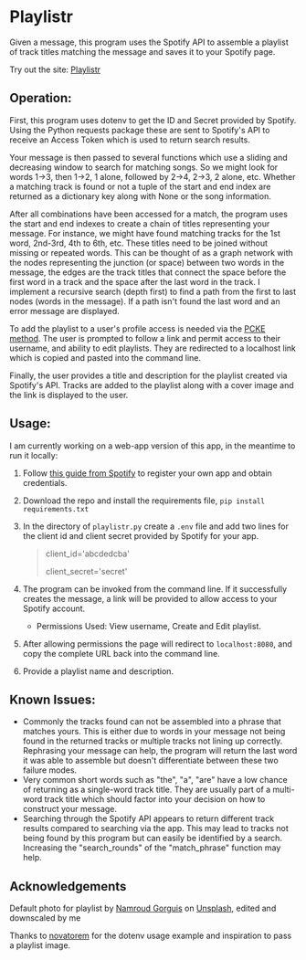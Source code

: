 # Playlistr

Given a message, this program uses the Spotify API to assemble a playlist of track titles matching the message and saves it to your Spotify page. 

Try out the site: [Playlistr](https://playlistr-1e867cea68d7.herokuapp.com/)

## Operation:

First, this program uses dotenv to get the ID and Secret provided by Spotify. Using the Python requests package these are sent to Spotify's API to receive an Access Token which is used to return search results. 

Your message is then passed to several functions which use a sliding and decreasing window to search for matching songs. So we might look for words 1->3, then 1->2, 1 alone, followed by 2->4, 2->3, 2 alone, etc. Whether a matching track is found or not a tuple of the start and end index are returned as a dictionary key along with None or the song information. 

After all combinations have been accessed for a match, the program uses the start and end indexes to create a chain of titles representing your message. For instance, we might have found matching tracks for the 1st word, 2nd-3rd, 4th to 6th, etc. These titles need to be joined without missing or repeated words. This can be thought of as a graph network with the nodes representing the junction (or space) between two words in the message, the edges are the track titles that connect the space before the first word in a track and the space after the last word in the track. I implement a recursive search (depth first) to find a path from the first to last nodes (words in the message). If a path isn't found the last word and an error message are displayed.

To add the playlist to a user's profile access is needed via the [PCKE method](https://developer.spotify.com/documentation/web-api/tutorials/code-pkce-flow). The user is prompted to follow a link and permit access to their username, and ability to edit playlists. They are redirected to a localhost link which is copied and pasted into the command line. 

Finally, the user provides a title and description for the playlist created via Spotify's API. Tracks are added to the playlist along with a cover image and the link is displayed to the user. 


## Usage:

I am currently working on a web-app version of this app, in the meantime to run it locally:

1. Follow [this guide from Spotify](https://developer.spotify.com/documentation/web-api/tutorials/getting-started) to register your own app and obtain credentials. 
2. Download the repo and install the requirements file, `pip install requirements.txt` 
3. In the directory of `playlistr.py` create a `.env` file and add two lines for the client id and client secret provided by Spotify for your app. 
    > client_id='abcdedcba'
    >
    > client_secret='secret'

4. The program can be invoked from the command line. If it successfully creates the message, a link will be provided to allow access to your Spotify account. 
    - Permissions Used: View username, Create and Edit playlist. 
5. After allowing permissions the page will redirect to `localhost:8080`, and copy the complete URL back into the command line. 
6. Provide a playlist name and description.


## Known Issues:
- Commonly the tracks found can not be assembled into a phrase that matches yours. This is either due to words in your message not being found in the returned tracks or multiple tracks not lining up correctly. Rephrasing your message can help, the program will return the last word it was able to assemble but doesn't differentiate between these two failure modes.
- Very common short words such as "the", "a", "are" have a low chance of returning as a single-word track title. They are usually part of a multi-word track title which should factor into your decision on how to construct your message. 
- Searching through the Spotify API appears to return different track results compared to searching via the app. This may lead to tracks not being found by this program but can easily be identified by a search. Increasing the "search_rounds" of the "match_phrase" function may help.


## Acknowledgements
Default photo for playlist by <a href="https://unsplash.com/@namroud?utm_content=creditCopyText&utm_medium=referral&utm_source=unsplash">Namroud Gorguis</a> on <a href="https://unsplash.com/photos/photo-of-black-and-brown-cassette-tape-FZWivbri0Xk?utm_content=creditCopyText&utm_medium=referral&utm_source=unsplash">Unsplash</a>, edited and downscaled by me

Thanks to [novatorem](https://github.com/novatorem/novatorem/tree/main) for the dotenv usage example and inspiration to pass a playlist image. 
